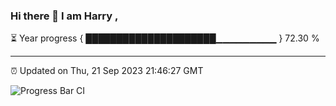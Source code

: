 ### Hi there 👋 I am Harry , 

⏳ Year progress { █████████████████████▁▁▁▁▁▁▁▁▁ } 72.30 %

---

⏰ Updated on Thu, 21 Sep 2023 21:46:27 GMT

![Progress Bar CI](https://github.com/duykhang68/duykhang68/workflows/Progress%20Bar%20CI/badge.svg)
